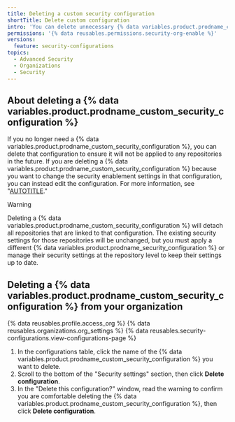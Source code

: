 ```yaml
---
title: Deleting a custom security configuration
shortTitle: Delete custom configuration
intro: 'You can delete unnecessary {% data variables.product.prodname_custom_security_configurations %} in your organization.'
permissions: '{% data reusables.permissions.security-org-enable %}'
versions:
  feature: security-configurations
topics:
  - Advanced Security
  - Organizations
  - Security
---
```


## About deleting a {% data variables.product.prodname_custom_security_configuration %}

If you no longer need a {% data variables.product.prodname_custom_security_configuration %}, you can delete that configuration to ensure it will not be applied to any repositories in the future. If you are deleting a {% data variables.product.prodname_custom_security_configuration %} because you want to change the security enablement settings in that configuration, you can instead edit the configuration. For more information, see "[AUTOTITLE](/code-security/securing-your-organization/managing-the-security-of-your-organization/editing-a-custom-security-configuration)."

> [!WARNING]
> Deleting a {% data variables.product.prodname_custom_security_configuration %} will detach all repositories that are linked to that configuration. The existing security settings for those repositories will be unchanged, but you must apply a different {% data variables.product.prodname_security_configuration %} or manage their security settings at the repository level to keep their settings up to date.

## Deleting a {% data variables.product.prodname_custom_security_configuration %} from your organization

{% data reusables.profile.access_org %}
{% data reusables.organizations.org_settings %}
{% data reusables.security-configurations.view-configurations-page %}
1. In the configurations table, click the name of the {% data variables.product.prodname_custom_security_configuration %} you want to delete.
1. Scroll to the bottom of the "Security settings" section, then click **Delete configuration**.
1. In the "Delete this configuration?" window, read the warning to confirm you are comfortable deleting the {% data variables.product.prodname_custom_security_configuration %}, then click **Delete configuration**.
